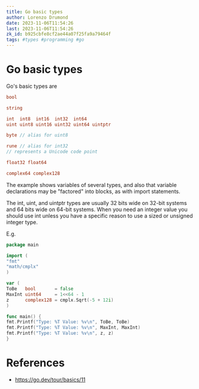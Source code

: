 ```yaml
---
title: Go basic types
author: Lorenzo Drumond
date: 2023-11-06T11:54:26
last: 2023-11-06T11:54:26
zk_id: b925cbfe8cf2ae44a07f25fa9a79464f
tags: #types #programming #go
---
```



# Go basic types
Go's basic types are

```go
bool

string

int  int8  int16  int32  int64
uint uint8 uint16 uint32 uint64 uintptr

byte // alias for uint8

rune // alias for int32
// represents a Unicode code point

float32 float64

complex64 complex128
```

The example shows variables of several types, and also that
variable declarations may be "factored" into blocks, as with
import statements.

The int, uint, and uintptr types are usually 32 bits wide on
32-bit systems and 64 bits wide on 64-bit systems. When you
need an integer value you should use int unless you have a
specific reason to use a sized or unsigned integer type.

E.g.
```go
package main

import (
"fmt"
"math/cmplx"
)

var (
ToBe   bool       = false
MaxInt uint64     = 1<<64 - 1
z      complex128 = cmplx.Sqrt(-5 + 12i)
)

func main() {
fmt.Printf("Type: %T Value: %v\n", ToBe, ToBe)
fmt.Printf("Type: %T Value: %v\n", MaxInt, MaxInt)
fmt.Printf("Type: %T Value: %v\n", z, z)
}
```

# References
- https://go.dev/tour/basics/11
